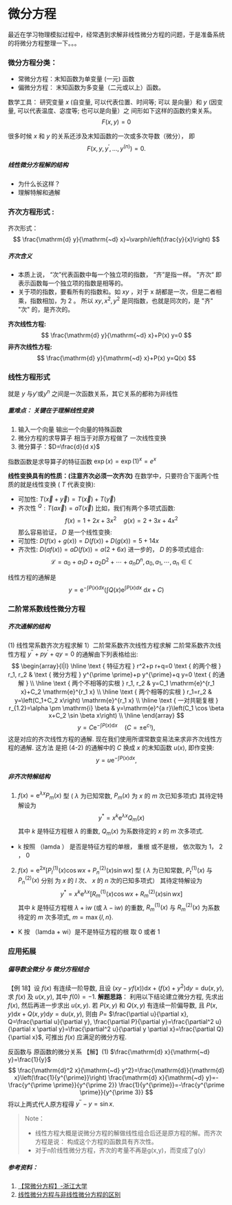 # 微分方程

最近在学习物理模拟过程中，经常遇到求解非线性微分方程的问题，于是准备系统的将微分方程整理一下。。。

### 微分方程分类：
* 常微分方程：末知函数为单变量 (一元) 函数
* 偏微分方程： 末知函数为多变量（二元或以上）函数。

数学工具： 研究变量 $x$ (自变量, 可以代表位置、时间等; 可以 是向量）和 $y$ (因变量, 可以代表温度、宓度等; 也可以是向量）之 间形如下这样的函数约束关系。
$$
F(x, y)=0
$$

很多时候 $x$ 和 $y$ 的关系还涉及末知函数的一次或多次导数（微分）， 即
$$
F\left(x, y, y^{\prime}, \ldots, y^{(n)}\right)=0 .
$$


##### 线性微分方程解的结构
-   为什么长这样？
-   理解特解和通解
### 齐次方程形式 :
齐次形式：
$$
\frac{\mathrm{d} y}{\mathrm{~d} x}=\varphi\left(\frac{y}{x}\right)
$$
##### 齐次含义
-   本质上说， “次”代表函数中每一个独立项的指数， “齐”是指一样。 ”齐次“ 即表示函数每一个独立项的指数是相等的。
- 关于项的指数，要看所有的指数和。如 $x y$ ，对于 $\mathrm{x}$ 胡都是一次，但是二者相乘，指数相加，为 2 。 所以 $x y, x^2, y^2$ 是同指数，也就是同次的，是 "齐" "次" 的，是齐次的。

**齐次线性方程:**
$$
\frac{\mathrm{d} y}{\mathrm{~d} x}+P(x) y=0
$$
**非齐次线性方程:**
$$
\frac{\mathrm{d} y}{\mathrm{~d} x}+P(x) y=Q(x)
$$


### 线性方程形式
就是 $y$ 与$y\prime$或$y^n$ 之间是一次函数关系，其它关系的都称为非线性

##### 重难点： 关键在于理解线性变换
1. 输入一个向量 输出一个向量的特殊函数
2. 微分方程的求导算子 相当于对原方程做了 一次线性变换
3. 微分算子：$D=\frac{d}{d x}$

指数函数是求导算子的特征函数
$\exp (x)=\exp (1)^x=e^x$

**线性变换具有的性质：(注意齐次必须一次齐次)**
在数学中，只要符合下面两个性质的就是线性变换 ( $T$ 代表变换):
- 可加性: $T(\vec{x}+\vec{y})=T(\vec{x})+T(\vec{y})$
- 齐次性 ${ }^Q: T(a \vec{x})=a T(\vec{x})$
比如，我们有两个多项式函数:
$$
f(x)=1+2 x+3 x^2 \quad g(x)=2+3 x+4 x^2
$$
那么容易验证， $D$ 是一个线性变换:
- 可加性: $D(f(x)+g(x))=D(f(x))+D(g(x))=5+14 x$
- 齐次性: $D(a f(x))=a D(f(x))=a(2+6 x)$
进一步的， $D$ 的多项式组合:
$$
\mathcal{L}=a_0+a_1 D+a_2 D^2+\cdots+a_n D^n, a_0, a_1, \cdots, a_n \in \mathbb{C}
$$

线性方程的通解是
$$
y=\mathrm{e}^{-\int P(x) d x}\left(\int Q(x) \mathrm{e}^{\int P(x) d x} \mathrm{~d} x+C\right)
$$
### 二阶常系数线性微分方程
##### 齐次通解的结构
(1) 线性常系数齐次方程求解
1）二阶常系数齐次线性方程求解
二阶常系数齐次线性方程 $y^{\prime \prime}+p y^{\prime}+q y=0$ 的通解由下列表格给出:
$$
\begin{array}{l|l}
\hline \text { 特征方程 } r^2+p r+q=0 \text { 的两个根 } r_1, r_2 & \text { 微分方程 } y^{\prime \prime}+p y^{\prime}+q y=0 \text { 的通解 } \\
\hline \text { 两个不相等的实根 } r_1, r_2 & y=C_1 \mathrm{e}^{r_1 x}+C_2 \mathrm{e}^{r_1 x} \\
\hline \text { 两个相等的实根 } r_1=r_2 & y=\left(C_1+C_2 x\right) \mathrm{e}^{r_1 x} \\
\hline \text { 一对共轭复根 } r_{1.2}=\alpha \pm \mathrm{i} \beta & y=\mathrm{e}^{a r}\left(C_1 \cos \beta x+C_2 \sin \beta x\right) \\
\hline
\end{array}
$$
$$
y=C \mathrm{e}^{-\int P(x) \mathrm{d} x} \quad\left(C=\pm \mathrm{e}^{c_1}\right),
$$
这是对应的齐次线性方程的通解.
现在我们使用所谓常数变易法来求非齐次线性方程的通解. 这方法 是把 (4-2) 的通解中的 $C$ 换成 $x$ 的末知函数 $u(x)$, 即作变换:
$$
y=u \mathrm{e}^{-\int P(x) d x},
$$
##### 非齐次特解结构
1) $f(x)=\mathrm{e}^{\lambda x} P_m(x)$ 型 ( $\lambda$ 为已知常数, $P_m(x)$ 为 $x$ 的 $m$ 次已知多项式) 其待定特解设为
$$
y^*=x^k \mathrm{e}^{\lambda x} Q_m(x)
$$
其中 $k$ 是特征方程根 $\lambda$ 的重数, $Q_m(x)$ 为系数待定的 $x$ 的 $m$ 次多项式.
* k 按照 （lamda ） 是否是特征方程的单根， 重根 或不是根， 依次取为 1， 2 ， 0

2) $f(x)=\mathrm{e}^{2 x}\left[P_l^{(1)}(x) \cos w x+P_n^{(2)}(x) \sin w x\right]$ 型 ( $\lambda$ 为已知常数, $P_t^{(1)}(x)$ 与 $P_n^{(2)}(x)$ 分别 为 $x$ 的 $l$ 次、 $x$ 的 $n$ 次的已知多项式）
其待定特解设为
$$
y^*=x^k \mathrm{e}^{\lambda x}\left[R_m^{(1)}(x) \cos w x+R_m^{(2)}(x) \sin w x\right]
$$
其中 $k$ 是特征方程根 $\lambda+\mathrm{i} w$ (或 $\lambda-\mathrm{i} w)$ 的重数, $R_m^{(1)}(x)$ 与 $R_m^{(2)}(x)$ 为系数待定的 $m$ 次多项式, $m=\max \{l, n\} .$
* K 按 （lamda + wi）是不是特征方程的根 取 0 或者 1

### 应用拓展
##### 偏导数全微分 与 微分方程结合
【例 18】设 $f(x)$ 有连续一阶导数, 且设 $(x y-y f(x)) \mathrm{d} x+\left(f(x)+y^2\right) \mathrm{d} y=\mathrm{d} u(x, y)$, 求 $f(x)$ 及 $u(x, y)$, 其中 $f(0)=-1$.
**解题思路**： 利用以下结论建立微分方程, 先求出 $f(x)$, 然后再进一步求出 $u(x, y)$. 若 $P(x, y)$ 和 $Q(x, y)$ 有连续一阶偏导数, 且 $P(x, y) \mathrm{d} x+Q(x, y) \mathrm{d} y=\mathrm{d} u(x, y)$, 则由 $P=$ $\frac{\partial u}{\partial x}, Q=\frac{\partial u}{\partial y}, \frac{\partial P}{\partial y}=\frac{\partial^2 u}{\partial x \partial y}=\frac{\partial^2 u}{\partial y \partial x}=\frac{\partial Q}{\partial x}$, 可推出 $f(x)$ 应满足的微分方程.

反函数与 原函数的微分关系
【解】(1) $\frac{\mathrm{d} x}{\mathrm{~d} y}=\frac{1}{y}$
$$
\frac{\mathrm{d}^2 x}{\mathrm{~d} y^2}=\frac{\mathrm{d}}{\mathrm{d} x}\left(\frac{1}{y^{\prime}}\right) \frac{\mathrm{d} x}{\mathrm{~d} y}=-\frac{y^{\prime \prime}}{y^{\prime 2}} \frac{1}{y^{\prime}}=-\frac{y^{\prime \prime}}{y^{\prime 3}}
$$
将以上两式代人原方程得 $y^{\prime \prime}-y=\sin x$.
>Note： 
>* 线性方程大概是说微分方程的解做线性组合后还是原方程的解。而齐次方程是说： 构成这个方程的函数具有齐次性。
>* 对于n阶线性微分方程，齐次的考量不再是g(x,y)，而变成了g(y）



##### 参考资料：
1. [【常微分方程】-浙江大学](https://www.bilibili.com/video/BV1y7411E7hp?p=2&spm_id_from=333.1007.top_right_bar_window_history.content.click&vd_source=1a163e481fb12c5b6ca8a57f994c1d73)
2. [线性微分方程与非线性微分方程的区别](https://www.zhihu.com/question/40919950)